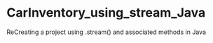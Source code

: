 # CarInventory_using_stream_Java
ReCreating a project using .stream() and associated methods in Java

